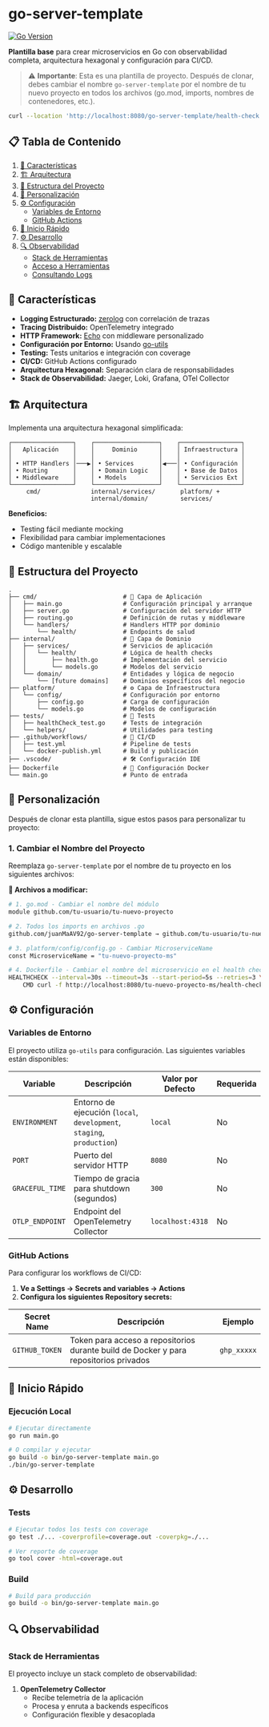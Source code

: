 # go-server-template

[![Go Version](https://img.shields.io/badge/Go-1.24+-blue.svg)](https://golang.org/dl/)


**Plantilla base** para crear microservicios en Go con observabilidad completa, arquitectura hexagonal y configuración para CI/CD.

> ⚠️ **Importante**: Esta es una plantilla de proyecto. Después de clonar, debes cambiar el nombre `go-server-template` por el nombre de tu nuevo proyecto en todos los archivos (go.mod, imports, nombres de contenedores, etc.).


```bash
curl --location 'http://localhost:8080/go-server-template/health-check'
```


## 📋 Tabla de Contenido

1. [🎯 Características](#-características)
2. [🏗️ Arquitectura](#-arquitectura)
3. [📂 Estructura del Proyecto](#-estructura-del-proyecto)
4. [🔧 Personalización](#-personalización)
5. [⚙️ Configuración](#-configuración)
   - [Variables de Entorno](#variables-de-entorno)
   - [GitHub Actions](#github-actions)
6. [🚀 Inicio Rápido](#-inicio-rápido)
7. [⚙️ Desarrollo](#-desarrollo)
8. [🔍 Observabilidad](#-observabilidad)
   - [Stack de Herramientas](#stack-de-herramientas)
   - [Acceso a Herramientas](#acceso-a-herramientas)
   - [Consultando Logs](#consultando-logs)

## 🎯 Características

- **Logging Estructurado:** [zerolog](https://github.com/rs/zerolog) con correlación de trazas
- **Tracing Distribuido:** OpenTelemetry integrado
- **HTTP Framework:** [Echo](https://echo.labstack.com/) con middleware personalizado
- **Configuración por Entorno:** Usando [go-utils](https://github.com/juanMaAV92/go-utils)
- **Testing:** Tests unitarios e integración con coverage
- **CI/CD:** GitHub Actions configurado
- **Arquitectura Hexagonal:** Separación clara de responsabilidades
- **Stack de Observabilidad:** Jaeger, Loki, Grafana, OTel Collector

## 🏗️ Arquitectura

Implementa una arquitectura hexagonal simplificada:

```
┌─────────────────┐    ┌──────────────────┐    ┌─────────────────┐
│   Aplicación    │    │     Dominio      │    │ Infraestructura │
│                 │    │                  │    │                 │
│ • HTTP Handlers │───▶│ • Services       │◀───│ • Configuración │
│ • Routing       │    │ • Domain Logic   │    │ • Base de Datos │
│ • Middleware    │    │ • Models         │    │ • Servicios Ext │
└─────────────────┘    └──────────────────┘    └─────────────────┘
     cmd/              internal/services/       platform/ +
                       internal/domain/         services/
```

**Beneficios:**
- Testing fácil mediante mocking
- Flexibilidad para cambiar implementaciones
- Código mantenible y escalable

## 📂 Estructura del Proyecto

```
.
├── cmd/                        # 🚀 Capa de Aplicación
│   ├── main.go                 # Configuración principal y arranque
│   ├── server.go               # Configuración del servidor HTTP
│   ├── routing.go              # Definición de rutas y middleware
│   └── handlers/               # Handlers HTTP por dominio
│       └── health/             # Endpoints de salud
├── internal/                   # 🧠 Capa de Dominio
│   ├── services/               # Servicios de aplicación
│   │   └── health/             # Lógica de health checks
│   │       ├── health.go       # Implementación del servicio
│   │       └── models.go       # Modelos del servicio
│   └── domain/                 # Entidades y lógica de negocio
│       └── [future domains]    # Dominios específicos del negocio
├── platform/                   # ⚙️ Capa de Infraestructura
│   └── config/                 # Configuración por entorno
│       ├── config.go           # Carga de configuración
│       └── models.go           # Modelos de configuración
├── tests/                      # 🧪 Tests
│   ├── healthCheck_test.go     # Tests de integración
│   └── helpers/                # Utilidades para testing
├── .github/workflows/          # 🔄 CI/CD
│   ├── test.yml                # Pipeline de tests
│   └── docker-publish.yml      # Build y publicación
├── .vscode/                    # 🛠️ Configuración IDE
├── Dockerfile                  # 🐳 Configuración Docker
└── main.go                     # Punto de entrada
```

## 🔧 Personalización

Después de clonar esta plantilla, sigue estos pasos para personalizar tu proyecto:

### 1. Cambiar el Nombre del Proyecto

Reemplaza `go-server-template` por el nombre de tu proyecto en los siguientes archivos:

**📁 Archivos a modificar:**
```bash
# 1. go.mod - Cambiar el nombre del módulo
module github.com/tu-usuario/tu-nuevo-proyecto

# 2. Todos los imports en archivos .go
github.com/juanMaAV92/go-server-template → github.com/tu-usuario/tu-nuevo-proyecto

# 3. platform/config/config.go - Cambiar MicroserviceName
const MicroserviceName = "tu-nuevo-proyecto-ms"

# 4. Dockerfile - Cambiar el nombre del microservicio en el health check
HEALTHCHECK --interval=30s --timeout=3s --start-period=5s --retries=3 \
    CMD curl -f http://localhost:8080/tu-nuevo-proyecto-ms/health-check || exit 1
```

## ⚙️ Configuración

### Variables de Entorno

El proyecto utiliza `go-utils` para configuración. Las siguientes variables están disponibles:

| Variable | Descripción | Valor por Defecto | Requerida |
|----------|-------------|-------------------|-----------|
| `ENVIRONMENT` | Entorno de ejecución (`local`, `development`, `staging`, `production`) | `local` | No |
| `PORT` | Puerto del servidor HTTP | `8080` | No |
| `GRACEFUL_TIME` | Tiempo de gracia para shutdown (segundos) | `300` | No |
| `OTLP_ENDPOINT` | Endpoint del OpenTelemetry Collector | `localhost:4318` | No |


### GitHub Actions

Para configurar los workflows de CI/CD:

1. **Ve a Settings → Secrets and variables → Actions**
2. **Configura los siguientes Repository secrets:**

| Secret Name | Descripción | Ejemplo |
|-------------|-------------|---------|
| `GITHUB_TOKEN` | Token para acceso a repositorios durante build de Docker y para repositorios privados | `ghp_xxxxx` |

## 🚀 Inicio Rápido

### Ejecución Local
```bash
# Ejecutar directamente
go run main.go

# O compilar y ejecutar
go build -o bin/go-server-template main.go
./bin/go-server-template
```


## ⚙️ Desarrollo

### Tests
```bash
# Ejecutar todos los tests con coverage
go test ./... -coverprofile=coverage.out -coverpkg=./...

# Ver reporte de coverage
go tool cover -html=coverage.out
```


### Build
```bash
# Build para producción
go build -o bin/go-server-template main.go
```

## 🔍 Observabilidad

### Stack de Herramientas

El proyecto incluye un stack completo de observabilidad:

1. **OpenTelemetry Collector**
   - Recibe telemetría de la aplicación
   - Procesa y enruta a backends específicos
   - Configuración flexible y desacoplada



